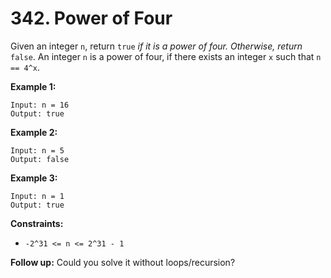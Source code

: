 # 342. Power of Four
Given an integer `n`, return `true` *if it is a power of four. Otherwise, return* `false`. An integer `n` is a power of four, if there exists an integer `x` such that `n == 4^x`.

**Example 1:**
```
Input: n = 16
Output: true
```

**Example 2:**
```
Input: n = 5
Output: false
```

**Example 3:**
```
Input: n = 1
Output: true
```

**Constraints:**
- `-2^31 <= n <= 2^31 - 1`

**Follow up:** Could you solve it without loops/recursion?
